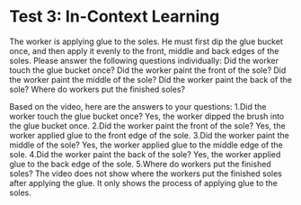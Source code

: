 # Test 3: In-Context Learning
The worker is applying glue to the soles. He must first dip the glue bucket once, and then apply it evenly to the front, middle and back edges of the soles. Please answer the following questions individually:
 Did the worker touch the glue bucket once?
 Did the worker paint the front of the sole?
 Did the worker paint the middle of the sole?
 Did the worker paint the back of the sole?
 Where do workers put the finished soles?

Based on the video, here are the answers to your questions:
1.Did the worker touch the glue bucket once?
 Yes, the worker dipped the brush into the glue bucket once.
2.Did the worker paint the front of the sole?
 Yes, the worker applied glue to the front edge of the sole.
3.Did the worker paint the middle of the sole?
 Yes, the worker applied glue to the middle edge of the sole.
4.Did the worker paint the back of the sole?
 Yes, the worker applied glue to the back edge of the sole.
5.Where do workers put the finished soles?
 The video does not show where the workers put the finished soles after applying the glue. It only shows the process of applying glue to the soles.